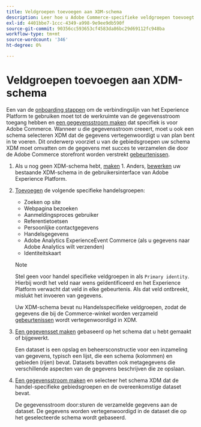 ```yaml
---
title: Veldgroepen toevoegen aan XDM-schema
description: Leer hoe u Adobe Commerce-specifieke veldgroepen toevoegt aan een XDM-schema.
exl-id: 4401bbe7-1ccc-4349-a998-9e9ee9db590f
source-git-commit: 90356cc593653cf4583da86bc29d69112fc948ba
workflow-type: tm+mt
source-wordcount: '346'
ht-degree: 0%

---
```


# Veldgroepen toevoegen aan XDM-schema

Een van de [onboarding stappen](overview.md#onboarding-steps) om de verbindingslijn van het Experience Platform te gebruiken moet tot de werkruimte van de gegevensstroom toegang hebben en [een gegevensstroom maken](https://experienceleague.adobe.com/docs/experience-platform/edge/datastreams/overview.html) dat specifiek is voor Adobe Commerce. Wanneer u die gegevensstroom creeert, moet u ook een schema selecteren XDM dat de gegevens vertegenwoordigt u van plan bent in te voeren. Dit onderwerp voorziet u van de gebiedsgroepen uw schema XDM moet omvatten om de gegevens met succes te verzamelen die door de Adobe Commerce storefront worden verstrekt [gebeurtenissen](events.md).

1. Als u nog geen XDM-schema hebt, [maken](https://experienceleague.adobe.com/docs/experience-platform/xdm/ui/resources/schemas.html#create) 1. Anders, [bewerken](https://experienceleague.adobe.com/docs/experience-platform/xdm/ui/resources/schemas.html#edit) uw bestaande XDM-schema in de gebruikersinterface van Adobe Experience Platform.

1. [Toevoegen](https://experienceleague.adobe.com/docs/experience-platform/xdm/ui/resources/schemas.html#add-field-groups) de volgende specifieke handelsgroepen:

   - Zoeken op site
   - Webpagina bezoeken
   - Aanmeldingsproces gebruiker
   - Referentietoetsen
   - Persoonlijke contactgegevens
   - Handelsgegevens
   - Adobe Analytics ExperienceEvent Commerce (als u gegevens naar Adobe Analytics wilt verzenden)
   - Identiteitskaart

   >[!NOTE]
   >
   > Stel geen voor handel specifieke veldgroepen in als `Primary identity`. Hierbij wordt het veld naar wens geïdentificeerd en het Experience Platform verwacht dat veld in elke gebeurtenis. Als dat veld ontbreekt, mislukt het invoeren van gegevens.

   Uw XDM-schema bevat nu Handelsspecifieke veldgroepen, zodat de gegevens die bij de Commerce-winkel worden verzameld [gebeurtenissen](events.md) wordt vertegenwoordigd in XDM.

1. [Een gegevensset maken](https://experienceleague.adobe.com/docs/platform-learn/implement-mobile-sdk/experience-cloud/platform.html#create-a-dataset) gebaseerd op het schema dat u hebt gemaakt of bijgewerkt.

   Een dataset is een opslag en beheersconstructie voor een inzameling van gegevens, typisch een lijst, die een schema (kolommen) en gebieden (rijen) bevat. Datasets bevatten ook metagegevens die verschillende aspecten van de gegevens beschrijven die ze opslaan.

1. [Een gegevensstroom maken](https://experienceleague.adobe.com/docs/experience-platform/edge/datastreams/overview.html) en selecteer het schema XDM dat de handel-specifieke gebiedsgroepen en de overeenkomstige dataset bevat.

   De gegevensstroom door:sturen de verzamelde gegevens aan de dataset. De gegevens worden vertegenwoordigd in de dataset die op het geselecteerde schema wordt gebaseerd.
